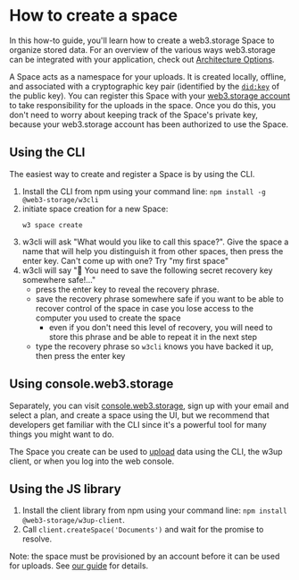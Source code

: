 # How to create a space

In this how-to guide, you'll learn how to create a web3.storage Space to organize stored data. For an overview of the various ways web3.storage can be integrated with your application, check out [Architecture Options](/docs/concepts-architecture-options/).

A Space acts as a namespace for your uploads. It is created locally, offline, and associated with a cryptographic key pair (identified by the [`did:key`](https://w3c-ccg.github.io/did-method-key/) of the public key). You can register this Space with your [web3.storage account](/docs/how-to/create-account/) to take responsibility for the uploads in the space. Once you do this, you don't need to worry about keeping track of the Space's private key, because your web3.storage account has been authorized to use the Space.

## Using the CLI

The easiest way to create and register a Space is by using the CLI.

1. Install the CLI from npm using your command line: `npm install -g @web3-storage/w3cli`
2. initiate space creation for a new Space:
   ```shell
   w3 space create
   ```
3. w3cli will ask "What would you like to call this space?". Give the space a name that will help you distinguish it from other spaces, then press the enter key. Can't come up with one? Try "my first space"
4. w3cli will say "🔑 You need to save the following secret recovery key somewhere safe!…"
   - press the enter key to reveal the recovery phrase.
   - save the recovery phrase somewhere safe if you want to be able to recover control of the space in case you lose access to the computer you used to create the space
     - even if you don't need this level of recovery, you will need to store this phrase and be able to repeat it in the next step
   - type the recovery phrase so `w3cli` knows you have backed it up, then press the enter key

## Using console.web3.storage

Separately, you can visit [console.web3.storage](https://console.web3.storage/), sign up with your email and select a plan, and create a space using the UI, but we recommend that developers get familiar with the CLI since it's a powerful tool for many things you might want to do.

The Space you create can be used to [upload](/docs/how-to/upload/) data using the CLI, the w3up client, or when you log into the web console.

## Using the JS library

1. Install the client library from npm using your command line: `npm install @web3-storage/w3up-client`.
2. Call `client.createSpace('Documents')` and wait for the promise to resolve.

Note: the space must be provisioned by an account before it can be used for uploads. See [our guide](/docs/w3up-client/#create-and-register-a-space) for details.
